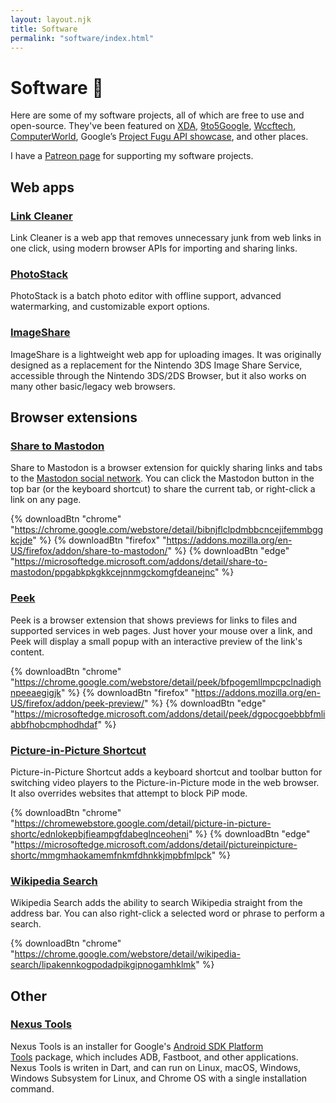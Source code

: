 ```yaml
---
layout: layout.njk
title: Software
permalink: "software/index.html"
---
```


# Software 💾

Here are some of my software projects, all of which are free to use and open-source. They've been featured on [XDA](https://www.xda-developers.com/set-up-adb-and-fastboot-on-linux-mac-os-x-and-chrome-os-with-a-single-command/), [9to5Google](https://9to5google.com/2021/12/02/how-to-downgrade-from-android-12-to-android-11-on-google-pixel/#:~:text=Nexus%20Tools), [Wccftech](https://wccftech.com/set-android-adb-fastboot-mac-os/), [ComputerWorld](https://www.computerworld.com/article/3622366/the-best-progressive-web-apps-for-productivity.html#:~:text=PhotoStack), Google’s [Project Fugu API showcase](https://developer.chrome.com/fugu-showcase/#linkcleaner.app), and other places. 

I have a [Patreon page](https://www.patreon.com/corbindavenport) for supporting my software projects.

Web apps
--------

### [Link Cleaner](https://linkcleaner.app)

Link Cleaner is a web app that removes unnecessary junk from web links in one click, using modern browser APIs for importing and sharing links.

### [PhotoStack](https://photostack.app)

PhotoStack is a batch photo editor with offline support, advanced watermarking, and customizable export options.

### [ImageShare](https://imgshare.corbin.io/)

ImageShare is a lightweight web app for uploading images. It was originally designed as a replacement for the Nintendo 3DS Image Share Service, accessible through the Nintendo 3DS/2DS Browser, but it also works on many other basic/legacy web browsers.

Browser extensions
------------------

### [Share to Mastodon](https://github.com/corbindavenport/share-to-mastodon)

Share to Mastodon is a browser extension for quickly sharing links and tabs to the [Mastodon social network](https://joinmastodon.org/). You can click the Mastodon button in the top bar (or the keyboard shortcut) to share the current tab, or right-click a link on any page.

{% downloadBtn "chrome" "https://chrome.google.com/webstore/detail/bibnjflclpdmbbcncejifemmbggkcjde" %} {% downloadBtn "firefox" "https://addons.mozilla.org/en-US/firefox/addon/share-to-mastodon/" %} {% downloadBtn "edge" "https://microsoftedge.microsoft.com/addons/detail/share-to-mastodon/ppgabkpkgkkcejnnmgckomgfdeanejnc" %}

### [Peek](https://github.com/corbindavenport/peek)

Peek is a browser extension that shows previews for links to files and supported services in web pages. Just hover your mouse over a link, and Peek will display a small popup with an interactive preview of the link's content.

{% downloadBtn "chrome" "https://chrome.google.com/webstore/detail/peek/bfpogemllmpcpclnadighnpeeaegigjk" %} {% downloadBtn "firefox" "https://addons.mozilla.org/en-US/firefox/addon/peek-preview/" %} {% downloadBtn "edge" "https://microsoftedge.microsoft.com/addons/detail/peek/dgpocgoebbbfmliabbfhobcmphodhdaf" %}

### [Picture-in-Picture Shortcut](https://github.com/corbindavenport/pip-shortcut/)

Picture-in-Picture Shortcut adds a keyboard shortcut and toolbar button for switching video players to the Picture-in-Picture mode in the web browser. It also overrides websites that attempt to block PiP mode.

{% downloadBtn "chrome" "https://chromewebstore.google.com/detail/picture-in-picture-shortc/ednlokepbjfieampgfdabeglnceoheni" %} {% downloadBtn "edge" "https://microsoftedge.microsoft.com/addons/detail/pictureinpicture-shortc/mmgmhaokamemfnkmfdhnkkjmpbfmlpck" %}

### [Wikipedia Search](https://github.com/corbindavenport/wikipedia-search)

Wikipedia Search adds the ability to search Wikipedia straight from the address bar. You can also right-click a selected word or phrase to perform a search.

{% downloadBtn "chrome" "https://chrome.google.com/webstore/detail/wikipedia-search/lipakennkogpodadpikgipnogamhklmk" %}

Other
-----

### [Nexus Tools](https://github.com/corbindavenport/nexus-tools)

Nexus Tools is an installer for Google's [Android SDK Platform Tools](https://developer.android.com/studio/releases/platform-tools) package, which includes ADB, Fastboot, and other applications. Nexus Tools is writen in Dart, and can run on Linux, macOS, Windows, Windows Subsystem for Linux, and Chrome OS with a single installation command.